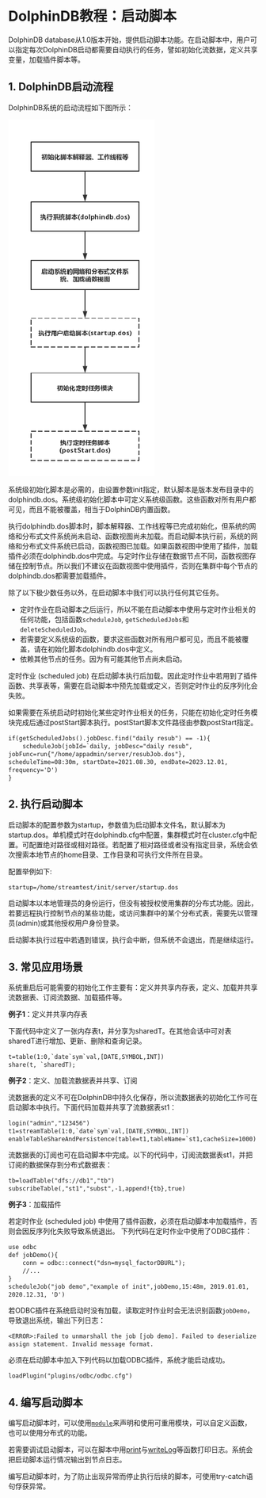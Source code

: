 # DolphinDB教程：启动脚本 

DolphinDB database从1.0版本开始，提供启动脚本功能。在启动脚本中，用户可以指定每次DolphinDB启动都需要自动执行的任务，譬如初始化流数据，定义共享变量，加载插件脚本等。


## 1. DolphinDB启动流程

DolphinDB系统的启动流程如下图所示：

![image](../images/startup.png?raw=true)

系统级初始化脚本是必需的，由设置参数init指定，默认脚本是版本发布目录中的dolphindb.dos。系统级初始化脚本中可定义系统级函数。这些函数对所有用户都可见，而且不能被覆盖，相当于DolphinDB内置函数。

执行dolphindb.dos脚本时，脚本解释器、工作线程等已完成初始化，但系统的网络和分布式文件系统尚未启动、函数视图尚未加载。而启动脚本执行前，系统的网络和分布式文件系统已启动，函数视图已加载。如果函数视图中使用了插件，加载插件必须在dolphindb.dos中完成。与定时作业存储在数据节点不同，函数视图存储在控制节点。所以我们不建议在函数视图中使用插件，否则在集群中每个节点的dolphindb.dos都需要加载插件。

除了以下极少数任务以外，在启动脚本中我们可以执行任何其它任务。
* 定时作业在启动脚本之后运行，所以不能在启动脚本中使用与定时作业相关的任何功能，包括函数`scheduleJob`, `getScheduledJobs`和`deleteScheduledJob`。
* 若需要定义系统级的函数，要求这些函数对所有用户都可见，而且不能被覆盖，请在初始化脚本dolphindb.dos中定义。
* 依赖其他节点的任务。因为有可能其他节点尚未启动。

定时作业 (scheduled job) 在启动脚本执行后加载。因此定时作业中若用到了插件函数、共享表等，需要在启动脚本中预先加载或定义，否则定时作业的反序列化会失败。

如果需要在系统启动时初始化某些定时作业相关的任务，只能在初始化定时任务模块完成后通过postStart脚本执行。postStart脚本文件路径由参数postStart指定。
```
if(getScheduledJobs().jobDesc.find("daily resub") == -1){
	scheduleJob(jobId=`daily, jobDesc="daily resub", jobFunc=run{"/home/appadmin/server/resubJob.dos"}, scheduleTime=08:30m, startDate=2021.08.30, endDate=2023.12.01, frequency='D')	
}
```

## 2. 执行启动脚本

启动脚本的配置参数为startup，参数值为启动脚本文件名，默认脚本为startup.dos。单机模式时在dolphindb.cfg中配置，集群模式时在cluster.cfg中配置。可配置绝对路径或相对路径。若配置了相对路径或者没有指定目录，系统会依次搜索本地节点的home目录、工作目录和可执行文件所在目录。

配置举例如下:
```
startup=/home/streamtest/init/server/startup.dos
```

启动脚本以本地管理员的身份运行，但没有被授权使用集群的分布式功能。因此，若要远程执行控制节点的某些功能，或访问集群中的某个分布式表，需要先以管理员(admin)或其他授权用户身份登录。

启动脚本执行过程中若遇到错误，执行会中断，但系统不会退出，而是继续运行。

## 3. 常见应用场景

系统重启后可能需要的初始化工作主要有：定义并共享内存表，定义、加载并共享流数据表、订阅流数据、加载插件等。

**例子1**：定义并共享内存表

下面代码中定义了一张内存表t，并分享为sharedT。在其他会话中可对表sharedT进行增加、更新、删除和查询记录。
```
t=table(1:0,`date`sym`val,[DATE,SYMBOL,INT])
share(t, `sharedT); 
```

**例子2**：定义、加载流数据表并共享、订阅

流数据表的定义不可在DolphinDB中持久化保存，所以流数据表的初始化工作可在启动脚本中执行。下面代码加载并共享了流数据表st1：
```
login("admin","123456")
t1=streamTable(1:0,`date`sym`val,[DATE,SYMBOL,INT])
enableTableShareAndPersistence(table=t1,tableName=`st1,cacheSize=1000)
```
流数据表的订阅也可在启动脚本中完成。以下的代码中，订阅流数据表st1，并把订阅的数据保存到分布式数据表：
```
tb=loadTable("dfs://db1","tb")
subscribeTable(,"st1","subst",-1,append!{tb},true)
```

**例子3**：加载插件

若定时作业 (scheduled job) 中使用了插件函数，必须在启动脚本中加载插件，否则会因反序列化失败导致系统退出。
下列代码在定时作业中使用了ODBC插件：
```
use odbc
def jobDemo(){
	conn = odbc::connect("dsn=mysql_factorDBURL");
	//...
}
scheduleJob("job demo","example of init",jobDemo,15:48m, 2019.01.01, 2020.12.31, 'D')
```
若ODBC插件在系统启动时没有加载，读取定时作业时会无法识别函数`jobDemo`，导致退出系统，输出下列日志：
```
<ERROR>:Failed to unmarshall the job [job demo]. Failed to deserialize assign statement. Invalid message format.
```
必须在启动脚本中加入下列代码以加载ODBC插件，系统才能启动成功。
```
loadPlugin("plugins/odbc/odbc.cfg")
```
## 4. 编写启动脚本

编写启动脚本时，可以使用[`module`](../模块/module_tutorial.md)来声明和使用可重用模块，可以自定义函数，也可以使用分布式的功能。

若需要调试启动脚本，可以在脚本中用[print](https://www.dolphindb.cn/cn/help/FunctionsandCommands/CommandsReferences/p/print.html)与[writeLog](https://www.dolphindb.cn/cn/help/FunctionsandCommands/CommandsReferences/w/writeLog.html)等函数打印日志。系统会把启动脚本运行情况输出到节点日志。

编写启动脚本时，为了防止出现异常而停止执行后续的脚本，可使用try-catch语句俘获异常。
